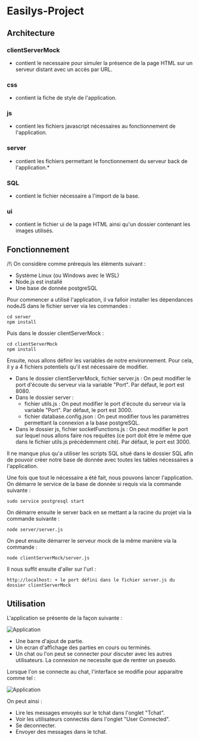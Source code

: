 # Easilys-Project

## Architecture
### clientServerMock
 * contient le necessaire pour simuler la présence de la page HTML sur un serveur distant avec un accès par URL.
### css
* contient la fiche de style de l'application.
### js
* contient les fichiers javascript nécessaires au fonctionnement de l'application.
### server
* contient les fichiers permettant le fonctionnement du serveur back de l'application.*
### SQL
* contient le fichier nécessaire a l'import de la base.
### ui
* contient le fichier ui de la page HTML ainsi qu'un dossier contenant les images utilisés.
## Fonctionnement

/!\ On considère comme prérequis les éléments suivant :
* Système Linux (ou Windows avec le WSL)
* Node.js est installé
* Une base de donnée postgreSQL

Pour commencer a utilisé l'application, il va falloir installer les dépendances nodeJS dans le fichier server via les commandes :

	cd server
	npm install

Puis dans le dossier clientServerMock :

	cd clientServerMock
	npm install
	
Ensuite, nous allons définir les variables de notre environnement. Pour cela, il y a 4 fichiers potentiels qu'il est nécessaire de modifier.

 * Dans le dossier clientServerMock, fichier server.js : On peut modifier le port d'écoute du serveur via la variable "Port". Par défaut, le port est 8080.
 * Dans le dossier server : 
	 * fichier utils.js : On peut modifier le port d'écoute du serveur via la variable "Port". Par défaut, le port est 3000.
	 * fichier database.config.json : On peut modifier tous les paramètres permettant la connexion a la base postgreSQL.
* Dans le dossier js, fichier socketFunctions.js : On peut modifier le port sur lequel nous allons faire nos requêtes (ce port doit être le même que dans le fichier utils.js précédemment cité). Par défaut, le port est 3000.

Il ne manque plus qu'a utiliser les scripts SQL situé dans le dossier SQL afin de pouvoir créer notre base de donnée avec toutes les tables nécessaires a l'application.

Une fois que tout le nécessaire a été fait, nous pouvons lancer l'application.
On démarre le service de la base de donnée si requis via la commande suivante :

	sudo service postgresql start

On démarre ensuite le server back en se mettant a la racine du projet via la commande suivante : 

	node server/server.js

On peut ensuite démarrer le serveur mock de la même manière via la commande : 
	
	node clientServerMock/server.js

Il nous suffit ensuite d'aller sur l'url : 

	http://localhost: + le port défini dans le fichier server.js du dossier clientServerMock

## Utilisation
L'application se présente de la façon suivante :

![Application](https://i2.paste.pics/DKX38.png)
* Une barre d'ajout de partie.
* Un ecran d'affichage des parties en cours ou terminés.
* Un chat ou l'on peut se connecter pour discuter avec les autres utilisateurs. La connexion ne necessite que de rentrer un pseudo.

Lorsque l'on se connecte au chat, l'interface se modifie pour apparaitre comme tel : 

![Application](https://i2.paste.pics/DKX46.png)

On peut ainsi : 
* Lire les messages envoyés sur le tchat dans l'onglet "Tchat".
* Voir les utilisateurs connectés dans l'onglet "User Connected".
* Se deconnecter.
* Envoyer des messages dans le tchat.
